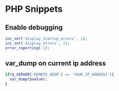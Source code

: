 # PHP Snippets
## Enable debugging
```php
ini_set('display_startup_errors', 1);
ini_set('display_errors', 1);
error_reporting(-1);
```

## var_dump on current ip address
```php
if($_SERVER['REMOTE_ADDR'] == 'YOUR_IP_ADDRESS'){
  var_dump($value);
}
```
<script>
  function onIpRecieved(result) {
    document.body.innerHTML = document.body.innerHTML.replace('YOUR_IP_ADDRESS', result.ip);
  }
</script>
<script src="https://api.ipify.org?format=jsonp&callback=onIpRecieved"></script>
